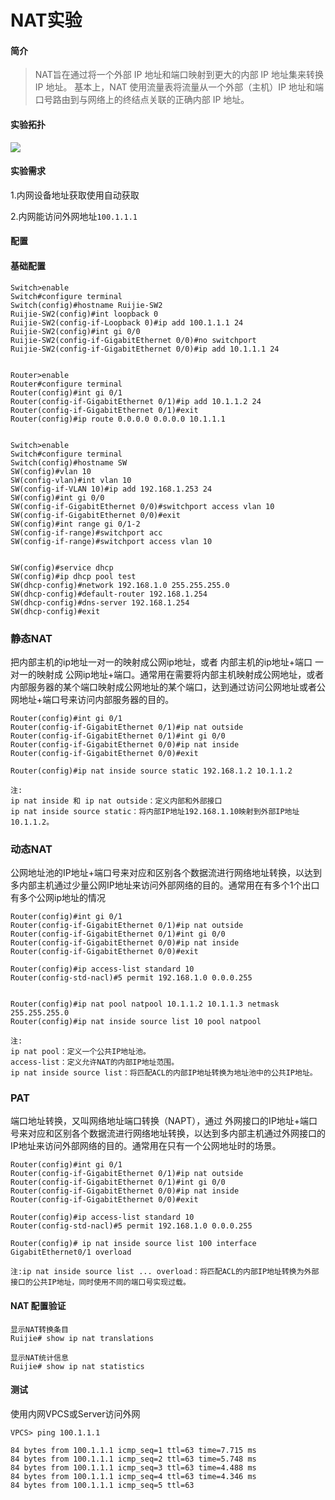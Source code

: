 # NAT实验

#### 简介

> NAT旨在通过将一个外部 IP 地址和端口映射到更大的内部 IP 地址集来转换 IP 地址。 基本上，NAT 使用流量表将流量从一个外部（主机）IP 地址和端口号路由到与网络上的终结点关联的正确内部 IP 地址。

#### 实验拓扑

![](https://s3.bmp.ovh/imgs/2024/10/06/3c50a6462c0948ac.png)

#### 实验需求

1.内网设备地址获取使用自动获取

2.内网能访问外网地址`100.1.1.1`

#### 配置

#### 基础配置

```
Switch>enable 
Switch#configure terminal 
Switch(config)#hostname Ruijie-SW2
Ruijie-SW2(config)#int loopback 0
Ruijie-SW2(config-if-Loopback 0)#ip add 100.1.1.1 24 
Ruijie-SW2(config)#int gi 0/0 
Ruijie-SW2(config-if-GigabitEthernet 0/0)#no switchport        
Ruijie-SW2(config-if-GigabitEthernet 0/0)#ip add 10.1.1.1 24
 
 
Router>enable 
Router#configure terminal 
Router(config)#int gi 0/1 
Router(config-if-GigabitEthernet 0/1)#ip add 10.1.1.2 24 
Router(config-if-GigabitEthernet 0/1)#exit 
Router(config)#ip route 0.0.0.0 0.0.0.0 10.1.1.1  
 
 
Switch>enable 
Switch#configure terminal 
Switch(config)#hostname SW  
SW(config)#vlan 10 
SW(config-vlan)#int vlan 10 
SW(config-if-VLAN 10)#ip add 192.168.1.253 24 
SW(config)#int gi 0/0 
SW(config-if-GigabitEthernet 0/0)#switchport access vlan 10
SW(config-if-GigabitEthernet 0/0)#exit 
SW(config)#int range gi 0/1-2 
SW(config-if-range)#switchport acc
SW(config-if-range)#switchport access vlan 10 
 
 
SW(config)#service dhcp 
SW(config)#ip dhcp pool test   
SW(dhcp-config)#network 192.168.1.0 255.255.255.0 
SW(dhcp-config)#default-router 192.168.1.254 
SW(dhcp-config)#dns-server 192.168.1.254 
SW(dhcp-config)#exit 
```

### 静态NAT

把内部主机的ip地址一对一的映射成公网ip地址，或者 内部主机的ip地址+端口 一对一的映射成 公网ip地址+端口。通常用在需要将内部主机映射成公网地址，或者内部服务器的某个端口映射成公网地址的某个端口，达到通过访问公网地址或者公网地址+端口号来访问内部服务器的目的。

```
Router(config)#int gi 0/1 
Router(config-if-GigabitEthernet 0/1)#ip nat outside 
Router(config-if-GigabitEthernet 0/1)#int gi 0/0 
Router(config-if-GigabitEthernet 0/0)#ip nat inside 
Router(config-if-GigabitEthernet 0/0)#exit
 
Router(config)#ip nat inside source static 192.168.1.2 10.1.1.2 
 
注:
ip nat inside 和 ip nat outside：定义内部和外部接口
ip nat inside source static：将内部IP地址192.168.1.10映射到外部IP地址10.1.1.2。
```

### 动态NAT

公网地址池的IP地址+端口号来对应和区别各个数据流进行网络地址转换，以达到多内部主机通过少量公网IP地址来访问外部网络的目的。通常用在有多个1个出口有多个公网ip地址的情况

```
Router(config)#int gi 0/1 
Router(config-if-GigabitEthernet 0/1)#ip nat outside 
Router(config-if-GigabitEthernet 0/1)#int gi 0/0 
Router(config-if-GigabitEthernet 0/0)#ip nat inside 
Router(config-if-GigabitEthernet 0/0)#exit
 
Router(config)#ip access-list standard 10 
Router(config-std-nacl)#5 permit 192.168.1.0 0.0.0.255 
 
 
Router(config)#ip nat pool natpool 10.1.1.2 10.1.1.3 netmask 255.255.255.0 
Router(config)#ip nat inside source list 10 pool natpool 
 
注:
ip nat pool：定义一个公共IP地址池。
access-list：定义允许NAT的内部IP地址范围。
ip nat inside source list：将匹配ACL的内部IP地址转换为地址池中的公共IP地址。
```

### PAT

端口地址转换，又叫网络地址端口转换（NAPT），通过 外网接口的IP地址+端口号来对应和区别各个数据流进行网络地址转换，以达到多内部主机通过外网接口的IP地址来访问外部网络的目的。通常用在只有一个公网地址时的场景。

```
Router(config)#int gi 0/1 
Router(config-if-GigabitEthernet 0/1)#ip nat outside 
Router(config-if-GigabitEthernet 0/1)#int gi 0/0 
Router(config-if-GigabitEthernet 0/0)#ip nat inside 
Router(config-if-GigabitEthernet 0/0)#exit
 
Router(config)#ip access-list standard 10 
Router(config-std-nacl)#5 permit 192.168.1.0 0.0.0.255 
 
Router(config)# ip nat inside source list 100 interface GigabitEthernet0/1 overload
 
注:ip nat inside source list ... overload：将匹配ACL的内部IP地址转换为外部接口的公共IP地址，同时使用不同的端口号实现过载。
```

#### NAT 配置验证

```
显示NAT转换条目
Ruijie# show ip nat translations
 
显示NAT统计信息
Ruijie# show ip nat statistics
```

#### 测试

使用内网VPCS或Server访问外网

```
VPCS> ping 100.1.1.1
 
84 bytes from 100.1.1.1 icmp_seq=1 ttl=63 time=7.715 ms
84 bytes from 100.1.1.1 icmp_seq=2 ttl=63 time=5.748 ms
84 bytes from 100.1.1.1 icmp_seq=3 ttl=63 time=4.488 ms
84 bytes from 100.1.1.1 icmp_seq=4 ttl=63 time=4.346 ms
84 bytes from 100.1.1.1 icmp_seq=5 ttl=63 
```